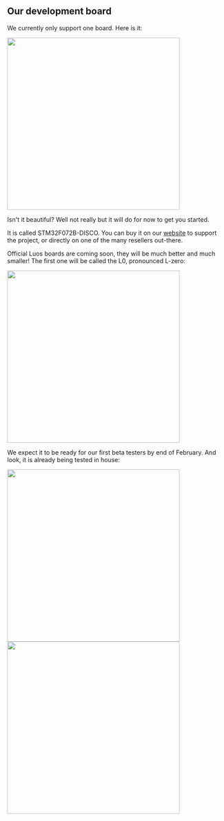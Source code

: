 ## Our development board

We currently only support one board. Here is it:

<img src="https://media.digikey.com/Photos/STMicro%20Photos/STM32F072B-DISCO.JPG" width="400px">

Isn't it beautiful? Well not really but it will do for now to get you started.

It is called STM32F072B-DISCO. You can buy it on our [website](https://www.luos.io/product/stm32f0-disco/) to support the project, or directly on one of the many resellers out-there.

Official Luos boards are coming soon, they will be much better and much smaller! The first one will be called the L0, pronounced L-zero:

<img src="https://www.luos.io/wp-content/uploads/sites/6/2017/12/l0-spec.png" width="400px">

We expect it to be ready for our first beta testers by end of February. And look, it is already being tested in house:

<img src="https://www.pollen-robotics.com/uploads/tutorials/00/dev_board_vs_Lzero.jpg" width="400px">

<img src="https://www.pollen-robotics.com/uploads/tutorials/00/Lzero_in_development.jpg" width="400px">
